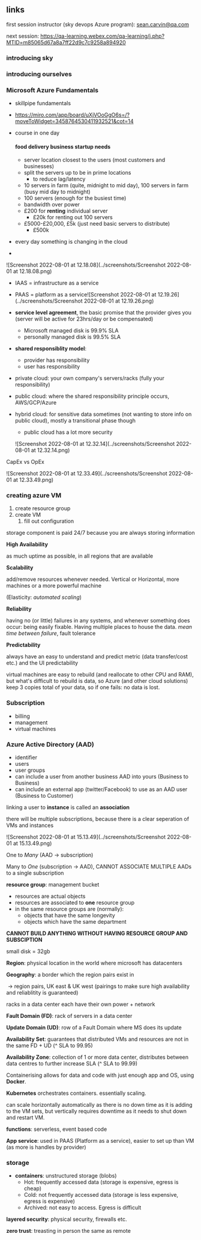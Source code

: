 ## links

first session instructor (sky devops Azure program): sean.carvin@qa.com

next session: https://qa-learning.webex.com/qa-learning/j.php?MTID=m85065d67a8a7ff22d9c7c9258a894920

### introducing sky

### introducing ourselves

### Microsoft Azure Fundamentals
- skillpipe fundamentals 

- https://miro.com/app/board/uXjVOoGgO6s=/?moveToWidget=3458764530411932521&cot=14

- course in one day

  #### food delivery business startup needs

  - server location closest to the users (most customers and businesses)
  - split the servers up to be in prime locations
    - to reduce lag/latency
  - 10 servers in farm (quite, midnight to mid day), 100 servers in farm (busy mid day to midnight)
  - 100 servers (enough for the busiest time)
  - bandwidth over power
  - £200 for **renting** individual server
    - £20k for renting out 100 servers
  - £5000-£20,000, £5k (just need basic servers to distribute)
    - £500k

- every day something is changing in the cloud

- 

![Screenshot 2022-08-01 at 12.18.08](../screenshots/Screenshot 2022-08-01 at 12.18.08.png)

- IAAS = infrastructure as a service 
- PAAS = platform as a service![Screenshot 2022-08-01 at 12.19.26](../screenshots/Screenshot 2022-08-01 at 12.19.26.png)

- **service level agreement**, the basic promise that the provider gives you (server will be active for 23hrs/day or be compensated)

  - Microsoft managed disk is 99.9% SLA
  - personally managed disk is 99.5% SLA

- **shared responsiblity model**:

  - provider has responsibility 
  - user has responsibility 

- private cloud: your own company's servers/racks (fully your responsibility)

- public cloud: where the shared responsibility principle occurs, AWS/GCP/Azure

- hybrid cloud: for sensitive data sometimes (not wanting to store info on public cloud), mostly a transitional phase though

  - public cloud has a lot more security

  ![Screenshot 2022-08-01 at 12.32.14](../screenshots/Screenshot 2022-08-01 at 12.32.14.png)

CapEx vs OpEx

![Screenshot 2022-08-01 at 12.33.49](../screenshots/Screenshot 2022-08-01 at 12.33.49.png)

### creating azure VM

1. create resource group
2. create VM
   1. fill out configuration 

storage component is paid 24/7 because you are always storing information

**High Availability**

as much uptime as possible, in all regions that are available

**Scalability**

add/remove resources whenever needed. Vertical or Horizontal, more machines or a more powerful machine

(Elasticity: *automated scaling*)

**Reliability**

having no (or little) failures in any systems, and whenever something does occur: being easily fixable. Having multiple places to house the data. *mean time between failure*, fault tolerance 

**Predictability**

always have an easy to understand and predict metric (data transfer/cost etc.) and the UI predictability 



virtual machines are easy to rebuild (and reallocate to other CPU and RAM), but what's difficult to rebuild is data, so Azure (and other cloud solutions) keep 3 copies total of your data, so if one fails: no data is lost.

### Subscription 

- billing
- management
- virtual machines

### Azure Active Directory (AAD)

- identifier
- users
- user groups
- can include a user from another business AAD into yours (Business to Business)
- can include an external app (twitter/Facebook) to use as an AAD user (Business to Customer)

linking a user to **instance** is called an **association**

there will be multiple subscriptions, because there is a clear seperation of VMs and instances

![Screenshot 2022-08-01 at 15.13.49](../screenshots/Screenshot 2022-08-01 at 15.13.49.png)

One to *Many* (AAD -> subscription)

Many to *One* (subscription -> AAD), CANNOT ASSOCIATE MULTIPLE AADs to a single subscription

**resource group**: management bucket

- resources are actual objects
- resources are associated to **one** resource group
- in the same resource groups are (normally):
  - objects that have the same longevity
  - objects which have the same department

**CANNOT BUILD ANYTHING WITHOUT HAVING RESOURCE GROUP AND SUBSCIPTION**



small disk = 32gb



**Region**: physical location in the world where microsoft has datacenters

**Geography**: a border which the region pairs exist in

​	-> region pairs, UK east & UK west (pairings to make sure high availability and reliablitity is guaranteed)



racks in a data center each have their own power + network

**Fault Domain (FD)**: rack of servers in a data center

**Update Domain (UD)**: row of a Fault Domain where MS does its update



**Availability Set**: guarantees that distributed VMs and resources are not in the same FD + UD (^ SLA to 99.95)

**Availability Zone**: collection of 1 or more data center, distributes between data centres to further increase SLA (^ SLA to 99.99)





Containerising allows for data and code with just enough app and OS, using **Docker**.

**Kubernetes** orchestrates containers. essentially scaling.



can scale horizontally automatically as there is no down time as it is adding to the VM sets, but vertically requires downtime as it needs to shut down and restart VM.



**functions**: serverless, event based code

**App service**: used in PAAS (Platform as a service), easier to set up than VM (as more is handles by provider)



### storage

- **containers**: unstructured storage (blobs)
  - Hot: frequently accessed data (storage is expensive, egress is cheap)
  - Cold: not frequently accessed data (storage is less expensive, egress is expensive)
  - Archived: not easy to access. Egress is difficult

**layered security**: physical security, firewalls etc.

**zero trust**: treasting in person the same as remote
